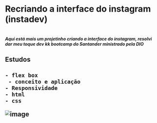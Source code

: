 <h1>Recriando a interface do instagram (instadev)<h1/>
  
  <h5> Aqui está mais um projetinho criando a interface do instagram, resolvi dar meu toque dev kk 
bootcamp do Santander ministrado pela DIO </h5>
  
  <h2>Estudos<h2/>
    
    - flex box
     - conceito e aplicação
    - Responsividade
    - html
    - css
    
  ![image](https://user-images.githubusercontent.com/78884474/171258942-dc291550-564e-4cbd-ba38-c9e2bcfce3e0.png)

  
  
